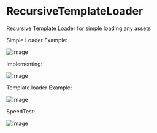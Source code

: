# RecursiveTemplateLoader
Recursive Template Loader for simple loading any assets

Simple Loader
Example:

![image](https://user-images.githubusercontent.com/77199764/127779952-a3901cb7-20c1-4ac6-bd5d-7bbefa6ec87b.png)

Implementing:

![image](https://user-images.githubusercontent.com/77199764/127779975-d6a32d57-158b-4474-9603-ccd07fcf04d0.png)


Template loader
Example:

![image](https://user-images.githubusercontent.com/77199764/127780005-d8abe92f-2019-480b-8f60-65456686a725.png)

SpeedTest:

![image](https://user-images.githubusercontent.com/77199764/127780030-4a3f2bcd-f303-47af-b533-c5261c365f13.png)
